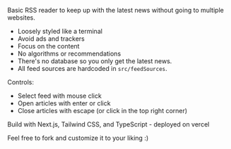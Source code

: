 Basic RSS reader to keep up with the latest news without going to multiple websites.
- Loosely styled like a terminal
- Avoid ads and trackers
- Focus on the content
- No algorithms or recommendations
- There's no database so you only get the latest news. 
- All feed sources are hardcoded in `src/feedSources`.


Controls: 
- Select feed with mouse click 
- Open articles with enter or click
- Close articles with escape (or click in the top right corner)



Build with Next.js, Tailwind CSS, and TypeScript - deployed on vercel

Feel free to fork and customize it to your liking :) 
